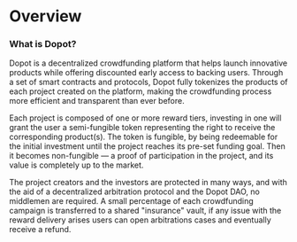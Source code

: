 # Overview

### What is Dopot?

Dopot is a decentralized crowdfunding platform that helps launch innovative products while offering discounted early access to backing users. Through a set of smart contracts and protocols, Dopot fully tokenizes the products of each project created on the platform,‌ ‌making the crowdfunding process more efficient and transparent than ever before.

Each project is composed of one or more reward tiers, investing in one will grant the user a semi-fungible token representing the right to receive the corresponding product(s). The token is fungible, by being redeemable for the initial investment until the project reaches its pre-set funding goal. Then it becomes non-fungible — a proof of participation in the project, and its value is completely up to the market.

The project creators and the investors are protected in many ways, and with the aid of a decentralized arbitration protocol and the Dopot DAO, no middlemen are required. A small percentage of each crowdfunding campaign is transferred to a shared "insurance" vault, if any issue with the reward delivery arises users can open arbitrations cases and eventually receive a refund.
